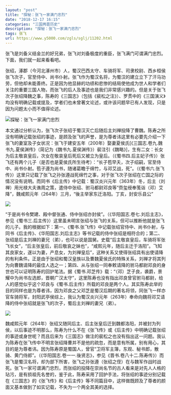 ```yaml
---
layout: "post"
title: "探秘：张飞一家满门忠烈"
date: "2018-12-17 16:15"
categories: "三国两晋历史"
description: "探秘：张飞一家满门忠烈"
tags: 张飞
url: https://www.y5000.com/zgls/sglj/11202.html
---
```






张飞是刘备义结金兰的好兄弟，张飞对刘备极度的重臣，张飞满门可谓满门忠烈。下面，我们就一起来看看吧。

张绍，涿郡（今河北涿州市）人，蜀汉巴西太守、车骑将军、司隶校尉、西乡桓侯张飞次子，官至侍中、尚书仆射。张飞作为蜀汉名将，为蜀汉的建立立下了汗马功劳，但他却未能善终。正是因为他显赫的功绩和悲惨的结局使他成为世人和学者们关注的重要三国人物，而张飞的后人及事迹也是我们非常感兴趣的。但是关于张飞次子张绍降魏之事，陈寿的《三国志》（包括《裴松之注》）、罗贯中的《三国演义》均没有明确记载或提及，学者们也未曾著文论述，或许该问题早已有人发现，只是因为问题太小而不值得论述。

![探秘：张飞一家满门忠烈](/uploads/allimg/170118/6-1F11P9505T13.JPG)

本文通过分析认为，张飞次子张绍于蜀汉灭亡后随后主刘禅投降了曹魏。陈寿之所没有明确记载张绍的事迹，是顾及张飞的声誉，是为尊者讳这里有必要先介绍一下张飞的妻室及子女状况：张飞于建安五年（200年）娶妻夏侯氏[《三国志.卷九.魏书九.夏侯渊传》（简记为《魏书九.夏侯渊传》）裴注引《魏略》]，生有二女：长女为后主敬哀皇后，次女在敬哀皇后死后又被立为皇后。（《蜀书四.后主妃子传》）张飞还有两个儿子（是否也是夏侯氏所生待考）：“长子苞早夭，次子绍嗣，官至侍中、尚书仆射。苞子遵为尚书，随诸葛瞻于绵竹，与邓艾战，死”。（《蜀书六.张飞传》）这里只记载了张飞之孙张遵战死绵竹之事，对于张飞次子张绍在亡国之际的情况没有说明。而同书《后主传》中记载：蜀汉炎兴元年（363年）冬，后主（刘禅）用光禄大夫谯周之策，遣侍中张绍、驸马都尉邓良等“赍玺绶奉笺诣（邓）艾降”，魏咸熙元年（264年）三月，“後主举家东迁洛阳。丁亥，封安乐县公”

![](https://img.y5000.com/uploads/allimg/170118/09533K530-0.jpg)

“于是尚书令樊建、殿中督张通、侍中张绍亦封侯”。（《华阳国志.卷七.刘后主志》，参见《蜀书三.后主传》）这里虽未明言张绍与张飞的关系，但可以推断他就是张飞的儿子。我的根据如下：第一、《蜀书.张飞传》中记载张绍官侍中、尚书仆射，与同书《后主传》、《华阳国志.刘后主志》等书记载的侍中张绍是相符合的；第二、张绍是后主刘禅的妻兄（弟），也可以说是国舅。史载“后主敬哀皇后，车骑将军张飞长女”，“后主张皇后，前后敬哀之妹也”，“咸熙元年，随后主迁于洛阳”。飞知其良家女，遂以为妻，产息女，为刘禅皇后”，这种关系又使得张绍具有出使请降的有利条件。正是由于张绍和蜀汉皇族以及曹魏夏侯氏的特殊关系，刘禅才将其列为向曹魏请降的最佳人选之一；第四、从与张绍一同奉敕请降的驸马都尉邓良的身世也可以证明陈寿的回护笔法。据《蜀书.邓芝传》载：“（邓）芝子良，袭爵，景耀中为尚书左选郎，晋朝广汉太守”，这里陈寿也没有指出邓良曾官驸马都尉，给人的感觉似乎这个邓良与《蜀书.后主传》所载的邓良是两个人。其实陈寿此举的目的同样也是为尊者讳，因为邓良之父邓芝是蜀汉后期的著名将领，同张飞一样亦官车骑将军，封阳武亭侯综上，我认为蜀汉炎兴元年（263年）奉命向魏将邓艾请降的侍中张绍就是张飞的次子，蜀后主刘禅的妻兄（弟）。

![](https://img.y5000.com/uploads/allimg/170118/09533H2E-1.jpg)

魏咸熙元年（264年）张绍又随同后主、后主张皇后迁到魏都洛阳，并被封为列侯，以后事迹不明那么，陈寿为什么不在《张飞传》或《后主传》中明确记载张绍的事迹或身世呢？而且后来为《三国志》做注的裴松之也没有指出这一问题。我认为陈寿在张飞传中不明言张绍降曹并不是他的疏忽，而是意有所属，别有用心，其目的是为尊者讳。因为陈寿原是蜀国人，曾官“卫将军主簿，东观、秘书郎，散骑、黄门侍郎”。（《华阳国志.卷一一.後贤志》，参见《晋书.卷八十二.陈寿传》）而张飞是蜀汉名将，却为部下所害，张飞之孙张遵（张绍之侄）在与魏军作战时战死。张飞一家可谓满门忠烈，而张绍的投降在崇尚名节的古人看来是对先人人格的玷污，是有损祖先名誉的，鉴于此，陈寿采用了回护手法，将张绍的事迹分别记载在《三国志》的《张飞传》和《后主传》等不同篇目中，这样做既顾及了尊者的颜面又基本做到了如实记载，不失为一个两全其美的选择。
